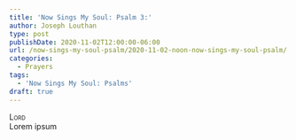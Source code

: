 ```yaml
---
title: 'Now Sings My Soul: Psalm 3:'
author: Joseph Louthan
type: post
publishDate: 2020-11-02T12:00:00-06:00
url: /now-sings-my-soul-psalm/2020-11-02-noon-now-sings-my-soul-psalm/
categories:
  - Prayers
tags:
  - 'Now Sings My Soul: Psalms'
draft: true
---
```


</pre>
<div style="font-variant: small-caps;">Lord</div>
Lorem ipsum
</pre>
